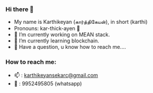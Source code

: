 ### Hi there 👋

<!--
**karthi-21/karthi-21** is a ✨ _special_ ✨ repository because its `README.md` (this file) appears on your GitHub profile.

Here are some ideas to get you started:

- 🔭 I’m currently working on ...
- 🌱 I’m currently learning ...
- 👯 I’m looking to collaborate on ...
- 🤔 I’m looking for help with ...
- 💬 Ask me about ...
- 📫 How to reach me: ...
- 😄 Pronouns: ...
- ⚡ Fun fact: ...
-->
- My name is Karthikeyan (கார்த்திகேயன்), in short (karthi)
- Pronouns: kar-thick-ayen 🤔  
- 🔭 I’m currently working on MEAN stack.  
- 🌱 I’m currently learning blockchain.  
- 💬 Have a question, u know how to reach me....
  
### How to reach me: 
- 📫 : karthikeyansekarc@gmail.com  
- 💬 : 9952495805 (whatsapp)
  
  
